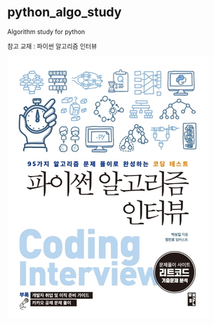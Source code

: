# python_algo_study
Algorithm study for python

참고 교재 : 파이썬 알고리즘 인터뷰

![ex_screenshot](./img/book.jpg)